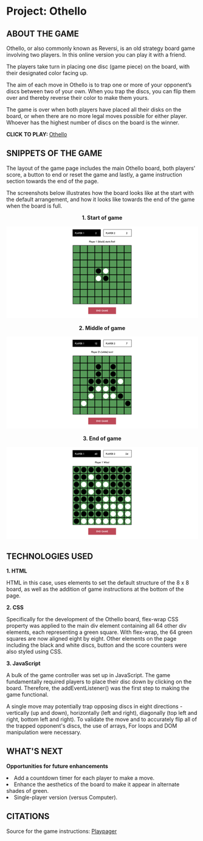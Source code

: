# Project: Othello

## ABOUT THE GAME

<p>
Othello, or also commonly known as Reversi, is an old strategy board game involving two players. In this online version you can play it with a friend.

The players take turn in placing one disc (game piece) on the board, with their designated color facing up.

The aim of each move in Othello is to trap one or more of your opponent’s discs between two of your own. When you trap the discs, you can flip them over and thereby reverse their color to make them yours.

The game is over when both players have placed all their disks on the board, or when there are no more legal moves possible for either player. Whoever has the highest number of discs on the board is the winner.

</p>

<strong> CLICK TO PLAY: </strong>[Othello](https://samanthatan01.github.io/projectOthello/)

## SNIPPETS OF THE GAME

<p>The layout of the game page includes the main Othello board, both players' score, a button to end or reset the game and lastly, a game instruction section towards the end of the page.

The screenshots below illustrates how the board looks like at the start with the default arrangement, and how it looks like towards the end of the game when the board is full.

</p>

<p style="text-align: center;"><strong>1. Start of game </strong></p>

![Image at the start of the game](src/othello-startofgame.png)

<p style="text-align: center;"><strong>2. Middle of game </strong></p>

![Image mid game](src/othello-midgame.png)

<p style="text-align: center;"><strong>3. End of game</strong></p>

![Image at the end of the game](src/othello-endofgame.png)

## TECHNOLOGIES USED

<strong>1. HTML</strong>

<p>HTML in this case, uses elements to set the default structure of the 8 x 8 board, as well as the addition of game instructions at the bottom of the page. </p>

<strong>2. CSS</strong>

<p>Specifically for the development of the Othello board, flex-wrap CSS property was applied to the main div element containing all 64 other div elements, each representing a green square. With flex-wrap, the 64 green squares are now aligned eight by eight. Other elements on the page including the black and white discs, button and the score counters were also styled using CSS. </p>

<strong>3. JavaScript</strong>

<p>A bulk of the game controller was set up in JavaScript. The game fundamentally required players to place their disc down by clicking on the board. Therefore, the addEventListener() was the first step to making the game functional.

A single move may potentially trap opposing discs in eight directions - vertically (up and down), horizontally (left and right), diagonally (top left and right, bottom left and right). To validate the move and to accurately flip all of the trapped opponent's discs, the use of arrays, For loops and DOM manipulation were necessary.

</p>

## WHAT'S NEXT

<strong>Opportunities for future enhancements</strong>

<li> Add a countdown timer for each player to make a move.
<li> Enhance the aesthetics of the board to make it appear in alternate shades of green.
<li> Single-player version (versus Computer).

## CITATIONS

Source for the game instructions: [Playpager](https://playpager.com/othello-reversi/)
